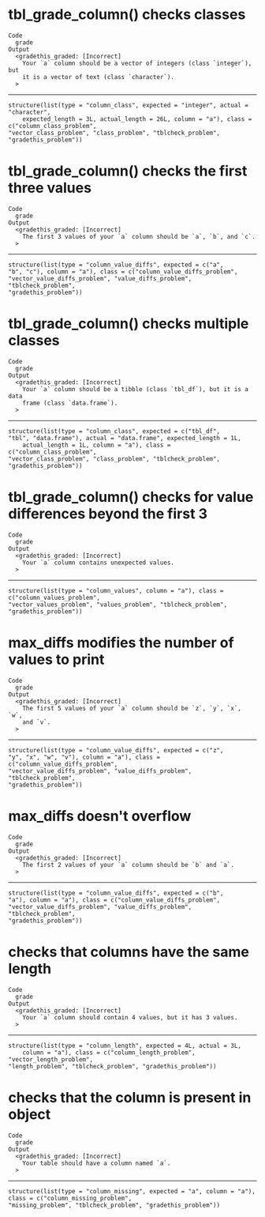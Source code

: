 # tbl_grade_column() checks classes

    Code
      grade
    Output
      <gradethis_graded: [Incorrect]
        Your `a` column should be a vector of integers (class `integer`), but
        it is a vector of text (class `character`).
      >

---

    structure(list(type = "column_class", expected = "integer", actual = "character", 
        expected_length = 3L, actual_length = 26L, column = "a"), class = c("column_class_problem", 
    "vector_class_problem", "class_problem", "tblcheck_problem", 
    "gradethis_problem"))

# tbl_grade_column() checks the first three values

    Code
      grade
    Output
      <gradethis_graded: [Incorrect]
        The first 3 values of your `a` column should be `a`, `b`, and `c`.
      >

---

    structure(list(type = "column_value_diffs", expected = c("a", 
    "b", "c"), column = "a"), class = c("column_value_diffs_problem", 
    "vector_value_diffs_problem", "value_diffs_problem", "tblcheck_problem", 
    "gradethis_problem"))

# tbl_grade_column() checks multiple classes

    Code
      grade
    Output
      <gradethis_graded: [Incorrect]
        Your `a` column should be a tibble (class `tbl_df`), but it is a data
        frame (class `data.frame`).
      >

---

    structure(list(type = "column_class", expected = c("tbl_df", 
    "tbl", "data.frame"), actual = "data.frame", expected_length = 1L, 
        actual_length = 1L, column = "a"), class = c("column_class_problem", 
    "vector_class_problem", "class_problem", "tblcheck_problem", 
    "gradethis_problem"))

# tbl_grade_column() checks for value differences beyond the first 3

    Code
      grade
    Output
      <gradethis_graded: [Incorrect]
        Your `a` column contains unexpected values.
      >

---

    structure(list(type = "column_values", column = "a"), class = c("column_values_problem", 
    "vector_values_problem", "values_problem", "tblcheck_problem", 
    "gradethis_problem"))

# max_diffs modifies the number of values to print

    Code
      grade
    Output
      <gradethis_graded: [Incorrect]
        The first 5 values of your `a` column should be `z`, `y`, `x`, `w`,
        and `v`.
      >

---

    structure(list(type = "column_value_diffs", expected = c("z", 
    "y", "x", "w", "v"), column = "a"), class = c("column_value_diffs_problem", 
    "vector_value_diffs_problem", "value_diffs_problem", "tblcheck_problem", 
    "gradethis_problem"))

# max_diffs doesn't overflow

    Code
      grade
    Output
      <gradethis_graded: [Incorrect]
        The first 2 values of your `a` column should be `b` and `a`.
      >

---

    structure(list(type = "column_value_diffs", expected = c("b", 
    "a"), column = "a"), class = c("column_value_diffs_problem", 
    "vector_value_diffs_problem", "value_diffs_problem", "tblcheck_problem", 
    "gradethis_problem"))

# checks that columns have the same length

    Code
      grade
    Output
      <gradethis_graded: [Incorrect]
        Your `a` column should contain 4 values, but it has 3 values.
      >

---

    structure(list(type = "column_length", expected = 4L, actual = 3L, 
        column = "a"), class = c("column_length_problem", "vector_length_problem", 
    "length_problem", "tblcheck_problem", "gradethis_problem"))

# checks that the column is present in object

    Code
      grade
    Output
      <gradethis_graded: [Incorrect]
        Your table should have a column named `a`.
      >

---

    structure(list(type = "column_missing", expected = "a", column = "a"), class = c("column_missing_problem", 
    "missing_problem", "tblcheck_problem", "gradethis_problem"))

